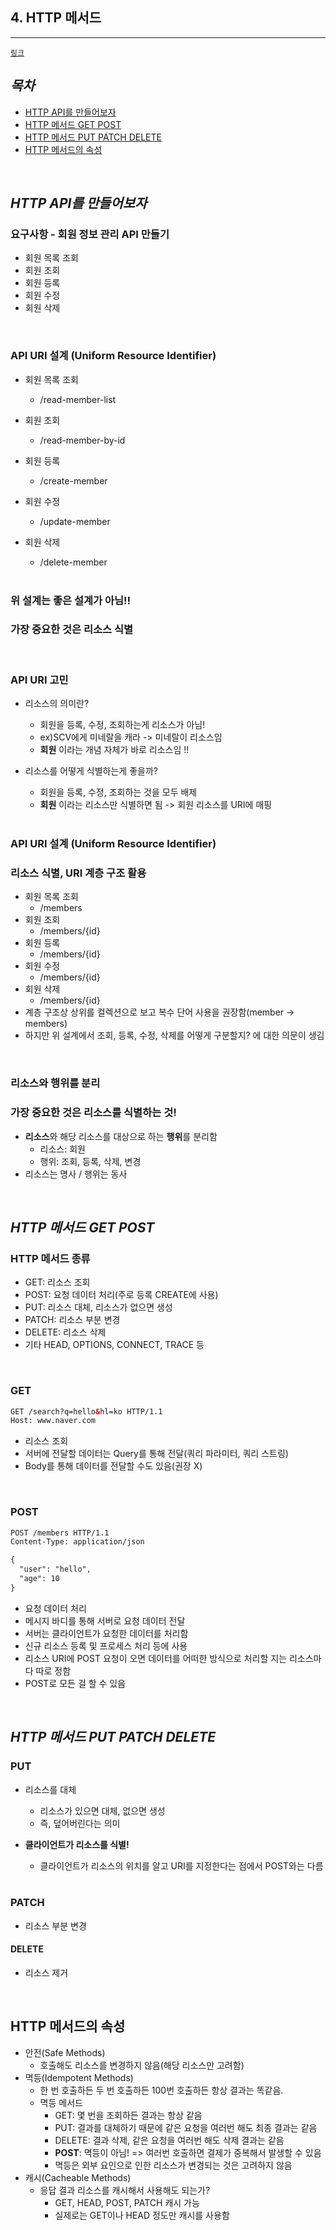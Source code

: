 ## 4. HTTP 메서드
------------------
[`링크`]


## *목차*
  - [HTTP API를 만들어보자](#HTTP-API를-만들어보자)
  - [HTTP 메서드 GET POST](#HTTP-메서드-GET-POST)
  - [HTTP 메서드 PUT PATCH DELETE](#HTTP-메서드-PUT-PATCH-DELETE)
  - [HTTP 메서드의 속성](#HTTP-메서드의-속성)
  
  <br>
  
## *HTTP API를 만들어보자*
### 요구사항 - 회원 정보 관리 API 만들기
  - 회원 목록 조회
  - 회원 조회
  - 회원 등록
  - 회원 수정
  - 회원 삭제
  
  <br>
  
### API URI 설계 (Uniform Resource Identifier)
  - 회원 목록 조회 
    - /read-member-list
  - 회원 조회
    - /read-member-by-id
  - 회원 등록
    - /create-member
  - 회원 수정
    - /update-member
  - 회원 삭제
    - /delete-member
    
    <br>
    
### 위 설계는 좋은 설계가 아님!!
### 가장 중요한 것은 **리소스 식별**

<br>

### API URI 고민
  - 리소스의 의미란?
    - 회원을 등록, 수정, 조회하는게 리소스가 아님!
    - ex)SCV에게 미네랄을 캐라 -> 미네랄이 리소스임
    - **회원** 이라는 개념 자체가 바로 리소스임 !!
  - 리소스를 어떻게 식별하는게 좋을까?
    - 회원을 등록, 수정, 조회하는 것을 모두 배제
    - **회원** 이라는 리소스만 식별하면 됨 -> 회원 리소스를 URI에 매핑
    
    <br>


### API URI 설계 (Uniform Resource Identifier)
### 리소스 식별, URI 계층 구조 활용
  - 회원 목록 조회 
    - /members
  - 회원 조회
    - /members/{id}
  - 회원 등록
    - /members/{id}
  - 회원 수정
    - /members/{id}
  - 회원 삭제
    - /members/{id}
  - 계층 구조상 상위를 컬렉션으로 보고 복수 단어 사용을 권장함(member -> members)  
  - 하지만 위 설계에서 조회, 등록, 수정, 삭제를 어떻게 구분할지? 에 대한 의문이 생김
  
  <br>
  
### 리소스와 행위를 분리
### 가장 중요한 것은 **리소스**를 식별하는 것!
  - **리소스**와 해당 리소스를 대상으로 하는 **행위**를 분리함
    - 리소스: 회원
    - 행위: 조회, 등록, 삭제, 변경
  - 리소스는 명사 / 행위는 동사
  
<br>
  
## *HTTP 메서드 GET POST*
### HTTP 메서드 종류
  - GET: 리소스 조회
  - POST: 요청 데이터 처리(주로 등록 CREATE에 사용)
  - PUT: 리소스 대체, 리소스가 없으면 생성
  - PATCH: 리소스 부분 변경
  - DELETE: 리소스 삭제
  - 기타 HEAD, OPTIONS, CONNECT, TRACE 등
  
  <br>

### GET
```html
GET /search?q=hello&hl=ko HTTP/1.1
Host: www.naver.com
```
  - 리소스 조회
  - 서버에 전달할 데이터는 Query를 통해 전달(쿼리 파라미터, 쿼리 스트링)
  - Body를 통해 데이터를 전달할 수도 있음(권장 X)
  
  <br>
  
### POST
```html
POST /members HTTP/1.1
Content-Type: application/json

{
  "user": "hello",
  "age": 10
}
```
  - 요청 데이터 처리
  - 메시지 바디를 통해 서버로 요청 데이터 전달
  - 서버는 클라이언트가 요청한 데이터를 처리함
  - 신규 리소스 등록 및 프로세스 처리 등에 사용
  - 리소스 URI에 POST 요청이 오면 데이터를 어떠한 방식으로 처리할 지는 리소스마다 따로 정함
  - POST로 모든 걸 할 수 있음
 
<br>

## *HTTP 메서드 PUT PATCH DELETE*
  
### PUT
  - 리소스를 대체
    - 리소스가 있으면 대체, 없으면 생성
    - 즉, 덮어버린다는 의미
  - **클라이언트가 리소스를 식별!**
    - 클라이언트가 리소스의 위치를 알고 URI를 지정한다는 점에서 POST와는 다름
    
    <br>
   
   
### PATCH
  - 리소스 부분 변경
  
#### DELETE
  - 리소스 제거
  
<br>

## **HTTP 메서드의 속성**
  - 안전(Safe Methods)
    - 호출해도 리소스를 변경하지 않음(해당 리소스만 고려함)
  - 멱등(Idempotent Methods)
    - 한 번 호출하든 두 번 호출하든 100번 호출하든 항상 결과는 똑같음.
    - 멱등 메서드
      - GET: 몇 번을 조회하든 결과는 항상 같음
      - PUT: 결과를 대체하기 때문에 같은 요청을 여러번 해도 최종 결과는 같음
      - DELETE: 결과 삭제, 같은 요청을 여러번 해도 삭제 결과는 같음
      - **POST**: 멱등이 아님! => 여러번 호출하면 결제가 중복해서 발생할 수 있음
      - 멱등은 외부 요인으로 인한 리소스가 변경되는 것은 고려하지 않음
  - 캐시(Cacheable Methods)
    - 응답 결과 리소스를 캐시해서 사용해도 되는가?
      - GET, HEAD, POST, PATCH 캐시 가능
      - 실제로는 GET이나 HEAD 정도만 캐시를 사용함



[`링크`]: https://www.inflearn.com/course/http-%EC%9B%B9-%EB%84%A4%ED%8A%B8%EC%9B%8C%ED%81%AC#description
